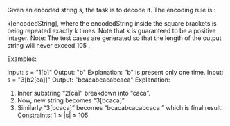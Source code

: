 Given an encoded string s, the task is to decode it. The encoding rule is :

k[encodedString], where the encodedString inside the square brackets is being repeated exactly k times. Note that k is guaranteed to be a positive integer.
Note: The test cases are generated so that the length of the output string will never exceed 105 .

Examples:

Input: s = "1[b]"
Output: "b"
Explanation: "b" is present only one time.
Input: s = "3[b2[ca]]"
Output: "bcacabcacabcaca"
Explanation:
1. Inner substring “2[ca]” breakdown into “caca”.
2. Now, new string becomes “3[bcaca]”
3. Similarly “3[bcaca]” becomes “bcacabcacabcaca ” which is final result.
Constraints:
1 ≤ |s| ≤ 105 